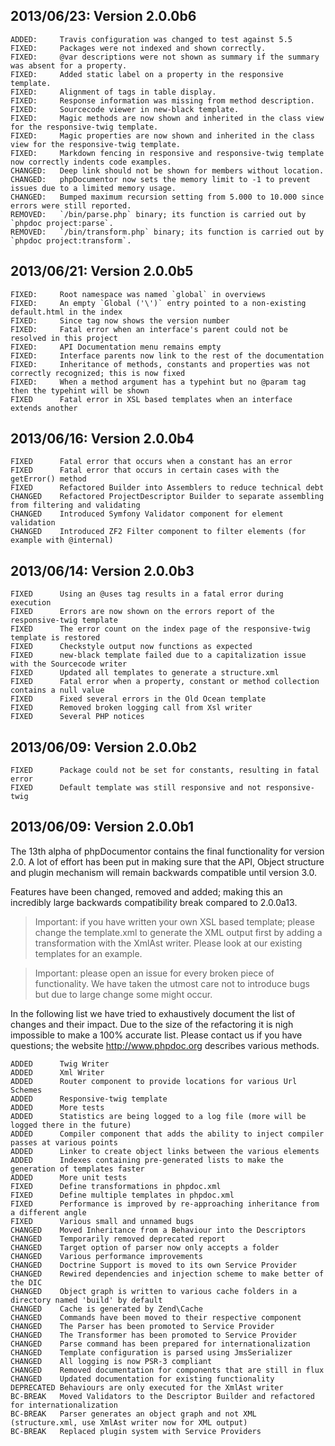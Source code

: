 2013/06/23: Version 2.0.0b6
---------------------------

```
ADDED:     Travis configuration was changed to test against 5.5
FIXED:     Packages were not indexed and shown correctly.
FIXED:     @var descriptions were not shown as summary if the summary was absent for a property.
FIXED:     Added static label on a property in the responsive template.
FIXED:     Alignment of tags in table display.
FIXED:     Response information was missing from method description.
FIXED:     Sourcecode viewer in new-black template.
FIXED:     Magic methods are now shown and inherited in the class view for the responsive-twig template.
FIXED:     Magic properties are now shown and inherited in the class view for the responsive-twig template.
FIXED:     Markdown fencing in responsive and responsive-twig template now correctly indents code examples.
CHANGED:   Deep link should not be shown for members without location.
CHANGED:   phpDocumentor now sets the memory limit to -1 to prevent issues due to a limited memory usage.
CHANGED:   Bumped maximum recursion setting from 5.000 to 10.000 since errors were still reported.
REMOVED:   `/bin/parse.php` binary; its function is carried out by `phpdoc project:parse`.
REMOVED:   `/bin/transform.php` binary; its function is carried out by `phpdoc project:transform`.
```

2013/06/21: Version 2.0.0b5
---------------------------

```
FIXED:     Root namespace was named `global` in overviews
FIXED:     An empty `Global ('\')` entry pointed to a non-existing default.html in the index
FIXED:     Since tag now shows the version number
FIXED:     Fatal error when an interface's parent could not be resolved in this project
FIXED:     API Documentation menu remains empty
FIXED:     Interface parents now link to the rest of the documentation
FIXED:     Inheritance of methods, constants and properties was not correctly recognized; this is now fixed
FIXED:     When a method argument has a typehint but no @param tag then the typehint will be shown
FIXED      Fatal error in XSL based templates when an interface extends another
```

2013/06/16: Version 2.0.0b4
---------------------------

```
FIXED      Fatal error that occurs when a constant has an error
FIXED      Fatal error that occurs in certain cases with the getError() method
FIXED      Refactored Builder into Assemblers to reduce technical debt
CHANGED    Refactored ProjectDescriptor Builder to separate assembling from filtering and validating
CHANGED    Introduced Symfony Validator component for element validation
CHANGED    Introduced ZF2 Filter component to filter elements (for example with @internal)
```

2013/06/14: Version 2.0.0b3
---------------------------

```
FIXED      Using an @uses tag results in a fatal error during execution
FIXED      Errors are now shown on the errors report of the responsive-twig template
FIXED      The error count on the index page of the responsive-twig template is restored
FIXED      Checkstyle output now functions as expected
FIXED      new-black template failed due to a capitalization issue with the Sourcecode writer
FIXED      Updated all templates to generate a structure.xml
FIXED      Fatal error when a property, constant or method collection contains a null value
FIXED      Fixed several errors in the Old Ocean template
FIXED      Removed broken logging call from Xsl writer
FIXED      Several PHP notices
```

2013/06/09: Version 2.0.0b2
---------------------------

```
FIXED      Package could not be set for constants, resulting in fatal error
FIXED      Default template was still responsive and not responsive-twig
```

2013/06/09: Version 2.0.0b1
---------------------------

The 13th alpha of phpDocumentor contains the final functionality for version 2.0.
A lot of effort has been put in making sure that the API, Object structure and plugin mechanism will remain
backwards compatible until version 3.0.

Features have been changed, removed and added; making this an incredibly large backwards compatibility break compared
to 2.0.0a13.

> Important: if you have written your own XSL based template; please change the template.xml to generate the XML output
> first by adding a transformation with the XmlAst writer. Please look at our existing templates for an example.

> Important: please open an issue for every broken piece of functionality. We have taken the utmost care not to
> introduce bugs but due to large change some might occur.

In the following list we have tried to exhaustively document the list of changes and their impact. Due to the size of
the refactoring it is nigh impossible to make a 100% accurate list. Please contact us if you have questions; the website
http://www.phpdoc.org describes various methods.

```
ADDED      Twig Writer
ADDED      Xml Writer
ADDED      Router component to provide locations for various Url Schemes
ADDED      Responsive-twig template
ADDED      More tests
ADDED      Statistics are being logged to a log file (more will be logged there in the future)
ADDED      Compiler component that adds the ability to inject compiler passes at various points
ADDED      Linker to create object links between the various elements
ADDED      Indexes containing pre-generated lists to make the generation of templates faster
ADDED      More unit tests
FIXED      Define transformations in phpdoc.xml
FIXED      Define multiple templates in phpdoc.xml
FIXED      Performance is improved by re-approaching inheritance from a different angle
FIXED      Various small and unnamed bugs
CHANGED    Moved Inheritance from a Behaviour into the Descriptors
CHANGED    Temporarily removed deprecated report
CHANGED    Target option of parser now only accepts a folder
CHANGED    Various performance improvements
CHANGED    Doctrine Support is moved to its own Service Provider
CHANGED    Rewired dependencies and injection scheme to make better of the DIC
CHANGED    Object graph is written to various cache folders in a directory named 'build' by default
CHANGED    Cache is generated by Zend\Cache
CHANGED    Commands have been moved to their respective component
CHANGED    The Parser has been promoted to Service Provider
CHANGED    The Transformer has been promoted to Service Provider
CHANGED    Parse command has been prepared for internationalization
CHANGED    Template configuration is parsed using JmsSerializer
CHANGED    All logging is now PSR-3 compliant
CHANGED    Removed documentation for components that are still in flux
CHANGED    Updated documentation for existing functionality
DEPRECATED Behaviours are only executed for the XmlAst writer
BC-BREAK   Moved Validators to the Descriptor Builder and refactored for internationalization
BC-BREAK   Parser generates an object graph and not XML (structure.xml, use XmlAst writer now for XML output)
BC-BREAK   Replaced plugin system with Service Providers
```
